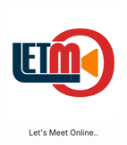 <p align="center">
    <img src="assets/logo.png" width="200">
</p>

<p align="center">
    Let's Meet Online.</a>.
</p>

<!-- <p align="center">
    Now available as early access version on <a href="https://play.google.com/store/apps/details?id=edu.hm.cs.tape.bbb_app">Google Play</a>.
</p>

<p align="center">
    Now available on <a href="https://apps.apple.com/de/app/bbb-app/id1548489267">App Store</a>.
</p>


# App client for BigBlueButton services

This app uses BigBlueButton and is not endorsed or certified by BigBlueButton Inc. BigBlueButton and the BigBlueButton Logo are trademarks of BigBlueButton Inc.

This project is a Flutter application.

## Getting Started

### Building and installing a release APK

Run `flutter build apk --release` followed by `flutter install` to build and install an APK on a connected Android device.

### How to test the app?

1. You need to have a BBB meeting session running.
Take a note of the **meeting URL**.

2. Open the app using the Emulator with Android Studio or build a release APK and install it to your device.

3. When the app opens up you should see the following start screen where you need to specify the BBB meeting URL, a username (arbitrary) and optionally an access code if the meeting is protected by one.

<p align="center">
    <img src="docs/res/screenshots/start_screen.jpg" width="250">
</p>

4. You should see the main meeting view:

<p align="center">
    <img src="docs/res/screenshots/main.jpg" width="250">
</p>

### Developing

Follow the guide [here](https://flutter.dev/docs/get-started/) for instructions on how to install and use Flutter.

### Further screenshots

#### Meeting info view

<p align="center">
    <img src="docs/res/screenshots/meeting_info.jpg" width="250">
</p>

#### Chat view

<p align="center">
    <img src="docs/res/screenshots/chat.jpg" width="250">
</p>


## Technical information

### Changing the app icon

When changing the application icon, you will need to run:

```
flutter pub run flutter_launcher_icons:main
```

which will update the necessary files for Android and iOS. -->
